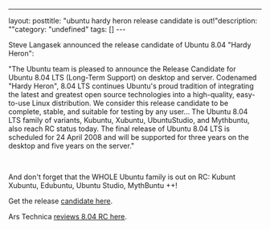 --- 
layout: posttitle: "ubuntu hardy heron release candidate is out!"description: ""category: "undefined" tags: [] --- <p>Steve Langasek announced the release candidate of Ubuntu 8.04 "Hardy Heron":</p> <p>"The Ubuntu team is pleased to announce the Release Candidate for Ubuntu 8.04 LTS (Long-Term Support) on desktop and server. Codenamed "Hardy Heron", 8.04 LTS continues Ubuntu's proud tradition of integrating the latest and greatest open source technologies into a high-quality, easy-to-use Linux distribution. We consider this release candidate to be complete, stable, and suitable for testing by any user... The Ubuntu 8.04 LTS family of variants, Kubuntu, Xubuntu, UbuntuStudio, and Mythbuntu, also reach RC status today. The final release of Ubuntu 8.04 LTS is scheduled for 24 April 2008 and will be supported for three years on the desktop and five years on the server."</p><br/><p>And don't forget that the WHOLE Ubuntu family is out on RC: Kubunt Xubuntu, Edubuntu, Ubuntu Studio, MythBuntu ++!</p> <p>Get the release <a href="http://releases.ubuntu.com/releases/8.04/ubuntu-8.04-rc-desktop-i386.iso">candidate here</a>.</p><p>Ars Technica <a href="http://arstechnica.com/news.ars/post/20080202-first-look-ubuntu-8-04-hardy-heron-alpha-4.html">reviews 8.04 RC here</a>.</p>